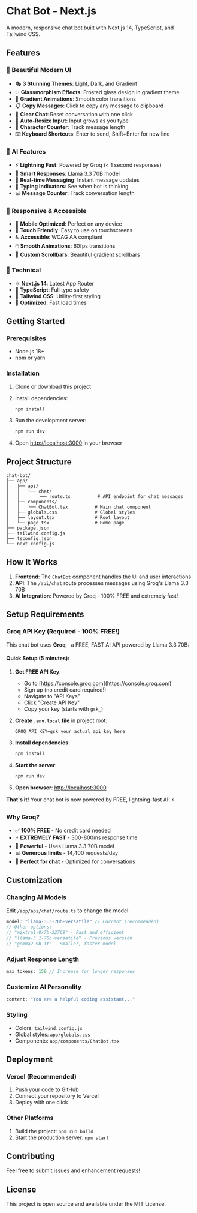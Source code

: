 # Chat Bot - Next.js

A modern, responsive chat bot built with Next.js 14, TypeScript, and Tailwind CSS.

## Features

### 🎨 Beautiful Modern UI
- 🎭 **3 Stunning Themes**: Light, Dark, and Gradient
- ✨ **Glassmorphism Effects**: Frosted glass design in gradient theme
- 🌈 **Gradient Animations**: Smooth color transitions
- 📋 **Copy Messages**: Click to copy any message to clipboard
- 🧹 **Clear Chat**: Reset conversation with one click
- 💬 **Auto-Resize Input**: Input grows as you type
- 🔢 **Character Counter**: Track message length
- ⌨️ **Keyboard Shortcuts**: Enter to send, Shift+Enter for new line

### 🤖 AI Features
- ⚡ **Lightning Fast**: Powered by Groq (< 1 second responses)
- 🧠 **Smart Responses**: Llama 3.3 70B model
- 💬 **Real-time Messaging**: Instant message updates
- 🎯 **Typing Indicators**: See when bot is thinking
- 📊 **Message Counter**: Track conversation length

### 📱 Responsive & Accessible
- 📱 **Mobile Optimized**: Perfect on any device
- 🎯 **Touch Friendly**: Easy to use on touchscreens
- ♿ **Accessible**: WCAG AA compliant
- 🖱️ **Smooth Animations**: 60fps transitions
- 🎨 **Custom Scrollbars**: Beautiful gradient scrollbars

### 🔧 Technical
- ⚛️ **Next.js 14**: Latest App Router
- 🔷 **TypeScript**: Full type safety
- 🎨 **Tailwind CSS**: Utility-first styling
- 🚀 **Optimized**: Fast load times

## Getting Started

### Prerequisites

- Node.js 18+ 
- npm or yarn

### Installation

1. Clone or download this project
2. Install dependencies:
   ```bash
   npm install
   ```

3. Run the development server:
   ```bash
   npm run dev
   ```

4. Open [http://localhost:3000](http://localhost:3000) in your browser

## Project Structure

```
chat-bot/
├── app/
│   ├── api/
│   │   └── chat/
│   │       └── route.ts          # API endpoint for chat messages
│   ├── components/
│   │   └── ChatBot.tsx          # Main chat component
│   ├── globals.css              # Global styles
│   ├── layout.tsx               # Root layout
│   └── page.tsx                 # Home page
├── package.json
├── tailwind.config.js
├── tsconfig.json
└── next.config.js
```

## How It Works

1. **Frontend**: The `ChatBot` component handles the UI and user interactions
2. **API**: The `/api/chat` route processes messages using Groq's Llama 3.3 70B
3. **AI Integration**: Powered by Groq - 100% FREE and extremely fast!

## Setup Requirements

### Groq API Key (Required - 100% FREE!)

This chat bot uses **Groq** - a FREE, FAST AI API powered by Llama 3.3 70B:

#### Quick Setup (5 minutes):

1. **Get FREE API Key**:
   - Go to [https://console.groq.com](https://console.groq.com)
   - Sign up (no credit card required!)
   - Navigate to "API Keys"
   - Click "Create API Key"
   - Copy your key (starts with `gsk_`)

2. **Create `.env.local` file** in project root:
   ```env
   GROQ_API_KEY=gsk_your_actual_api_key_here
   ```

3. **Install dependencies**:
   ```bash
   npm install
   ```

4. **Start the server**:
   ```bash
   npm run dev
   ```

5. **Open browser**: [http://localhost:3000](http://localhost:3000)

**That's it!** Your chat bot is now powered by FREE, lightning-fast AI! ⚡

### Why Groq?

- ✅ **100% FREE** - No credit card needed
- ⚡ **EXTREMELY FAST** - 300-800ms response time
- 🚀 **Powerful** - Uses Llama 3.3 70B model
- 📊 **Generous limits** - 14,400 requests/day
- 🎯 **Perfect for chat** - Optimized for conversations


## Customization

### Changing AI Models

Edit `/app/api/chat/route.ts` to change the model:

```typescript
model: "llama-3.3-70b-versatile" // Current (recommended)
// Other options:
// "mixtral-8x7b-32768" - Fast and efficient
// "llama-3.1-70b-versatile" - Previous version
// "gemma2-9b-it" - Smaller, faster model
```

### Adjust Response Length

```typescript
max_tokens: 150 // Increase for longer responses
```

### Customize AI Personality

```typescript
content: "You are a helpful coding assistant..."
```

### Styling

- Colors: `tailwind.config.js`
- Global styles: `app/globals.css`
- Components: `app/components/ChatBot.tsx`

## Deployment

### Vercel (Recommended)
1. Push your code to GitHub
2. Connect your repository to Vercel
3. Deploy with one click

### Other Platforms
1. Build the project: `npm run build`
2. Start the production server: `npm start`

## Contributing

Feel free to submit issues and enhancement requests!

## License

This project is open source and available under the MIT License.
